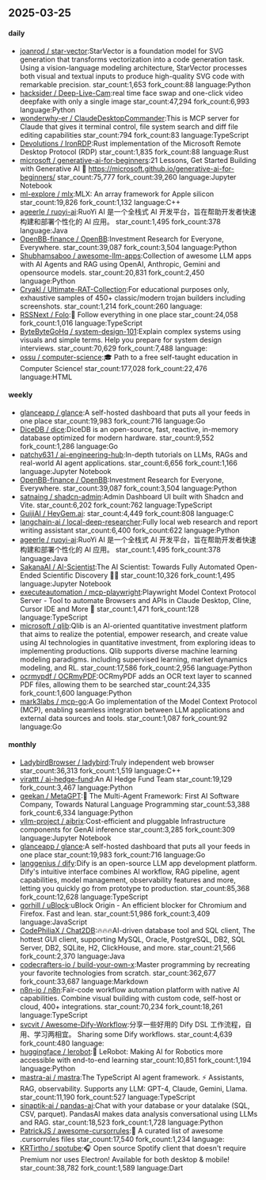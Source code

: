 ## 2025-03-25

#### daily
* [joanrod / star-vector](https://github.com/joanrod/star-vector):StarVector is a foundation model for SVG generation that transforms vectorization into a code generation task. Using a vision-language modeling architecture, StarVector processes both visual and textual inputs to produce high-quality SVG code with remarkable precision. star_count:1,653 fork_count:88 language:Python
* [hacksider / Deep-Live-Cam](https://github.com/hacksider/Deep-Live-Cam):real time face swap and one-click video deepfake with only a single image star_count:47,294 fork_count:6,993 language:Python
* [wonderwhy-er / ClaudeDesktopCommander](https://github.com/wonderwhy-er/ClaudeDesktopCommander):This is MCP server for Claude that gives it terminal control, file system search and diff file editing capabilities star_count:794 fork_count:83 language:TypeScript
* [Devolutions / IronRDP](https://github.com/Devolutions/IronRDP):Rust implementation of the Microsoft Remote Desktop Protocol (RDP) star_count:1,835 fork_count:88 language:Rust
* [microsoft / generative-ai-for-beginners](https://github.com/microsoft/generative-ai-for-beginners):21 Lessons, Get Started Building with Generative AI 🔗 https://microsoft.github.io/generative-ai-for-beginners/ star_count:75,777 fork_count:39,260 language:Jupyter Notebook
* [ml-explore / mlx](https://github.com/ml-explore/mlx):MLX: An array framework for Apple silicon star_count:19,826 fork_count:1,132 language:C++
* [ageerle / ruoyi-ai](https://github.com/ageerle/ruoyi-ai):RuoYi AI 是一个全栈式 AI 开发平台，旨在帮助开发者快速构建和部署个性化的 AI 应用。 star_count:1,495 fork_count:378 language:Java
* [OpenBB-finance / OpenBB](https://github.com/OpenBB-finance/OpenBB):Investment Research for Everyone, Everywhere. star_count:39,087 fork_count:3,504 language:Python
* [Shubhamsaboo / awesome-llm-apps](https://github.com/Shubhamsaboo/awesome-llm-apps):Collection of awesome LLM apps with AI Agents and RAG using OpenAI, Anthropic, Gemini and opensource models. star_count:20,831 fork_count:2,450 language:Python
* [Cryakl / Ultimate-RAT-Collection](https://github.com/Cryakl/Ultimate-RAT-Collection):For educational purposes only, exhaustive samples of 450+ classic/modern trojan builders including screenshots. star_count:1,214 fork_count:260 language:
* [RSSNext / Folo](https://github.com/RSSNext/Folo):🧡 Follow everything in one place star_count:24,058 fork_count:1,016 language:TypeScript
* [ByteByteGoHq / system-design-101](https://github.com/ByteByteGoHq/system-design-101):Explain complex systems using visuals and simple terms. Help you prepare for system design interviews. star_count:70,629 fork_count:7,488 language:
* [ossu / computer-science](https://github.com/ossu/computer-science):🎓 Path to a free self-taught education in Computer Science! star_count:177,028 fork_count:22,476 language:HTML

#### weekly
* [glanceapp / glance](https://github.com/glanceapp/glance):A self-hosted dashboard that puts all your feeds in one place star_count:19,983 fork_count:716 language:Go
* [DiceDB / dice](https://github.com/DiceDB/dice):DiceDB is an open-source, fast, reactive, in-memory database optimized for modern hardware. star_count:9,552 fork_count:1,286 language:Go
* [patchy631 / ai-engineering-hub](https://github.com/patchy631/ai-engineering-hub):In-depth tutorials on LLMs, RAGs and real-world AI agent applications. star_count:6,656 fork_count:1,166 language:Jupyter Notebook
* [OpenBB-finance / OpenBB](https://github.com/OpenBB-finance/OpenBB):Investment Research for Everyone, Everywhere. star_count:39,087 fork_count:3,504 language:Python
* [satnaing / shadcn-admin](https://github.com/satnaing/shadcn-admin):Admin Dashboard UI built with Shadcn and Vite. star_count:6,202 fork_count:762 language:TypeScript
* [GuijiAI / HeyGem.ai](https://github.com/GuijiAI/HeyGem.ai): star_count:4,449 fork_count:808 language:C
* [langchain-ai / local-deep-researcher](https://github.com/langchain-ai/local-deep-researcher):Fully local web research and report writing assistant star_count:6,400 fork_count:622 language:Python
* [ageerle / ruoyi-ai](https://github.com/ageerle/ruoyi-ai):RuoYi AI 是一个全栈式 AI 开发平台，旨在帮助开发者快速构建和部署个性化的 AI 应用。 star_count:1,495 fork_count:378 language:Java
* [SakanaAI / AI-Scientist](https://github.com/SakanaAI/AI-Scientist):The AI Scientist: Towards Fully Automated Open-Ended Scientific Discovery 🧑‍🔬 star_count:10,326 fork_count:1,495 language:Jupyter Notebook
* [executeautomation / mcp-playwright](https://github.com/executeautomation/mcp-playwright):Playwright Model Context Protocol Server - Tool to automate Browsers and APIs in Claude Desktop, Cline, Cursor IDE and More 🔌 star_count:1,471 fork_count:128 language:TypeScript
* [microsoft / qlib](https://github.com/microsoft/qlib):Qlib is an AI-oriented quantitative investment platform that aims to realize the potential, empower research, and create value using AI technologies in quantitative investment, from exploring ideas to implementing productions. Qlib supports diverse machine learning modeling paradigms. including supervised learning, market dynamics modeling, and RL. star_count:17,586 fork_count:2,956 language:Python
* [ocrmypdf / OCRmyPDF](https://github.com/ocrmypdf/OCRmyPDF):OCRmyPDF adds an OCR text layer to scanned PDF files, allowing them to be searched star_count:24,335 fork_count:1,600 language:Python
* [mark3labs / mcp-go](https://github.com/mark3labs/mcp-go):A Go implementation of the Model Context Protocol (MCP), enabling seamless integration between LLM applications and external data sources and tools. star_count:1,087 fork_count:92 language:Go

#### monthly
* [LadybirdBrowser / ladybird](https://github.com/LadybirdBrowser/ladybird):Truly independent web browser star_count:36,313 fork_count:1,519 language:C++
* [virattt / ai-hedge-fund](https://github.com/virattt/ai-hedge-fund):An AI Hedge Fund Team star_count:19,129 fork_count:3,467 language:Python
* [geekan / MetaGPT](https://github.com/geekan/MetaGPT):🌟 The Multi-Agent Framework: First AI Software Company, Towards Natural Language Programming star_count:53,388 fork_count:6,334 language:Python
* [vllm-project / aibrix](https://github.com/vllm-project/aibrix):Cost-efficient and pluggable Infrastructure components for GenAI inference star_count:3,285 fork_count:309 language:Jupyter Notebook
* [glanceapp / glance](https://github.com/glanceapp/glance):A self-hosted dashboard that puts all your feeds in one place star_count:19,983 fork_count:716 language:Go
* [langgenius / dify](https://github.com/langgenius/dify):Dify is an open-source LLM app development platform. Dify's intuitive interface combines AI workflow, RAG pipeline, agent capabilities, model management, observability features and more, letting you quickly go from prototype to production. star_count:85,368 fork_count:12,628 language:TypeScript
* [gorhill / uBlock](https://github.com/gorhill/uBlock):uBlock Origin - An efficient blocker for Chromium and Firefox. Fast and lean. star_count:51,986 fork_count:3,409 language:JavaScript
* [CodePhiliaX / Chat2DB](https://github.com/CodePhiliaX/Chat2DB):🔥🔥🔥AI-driven database tool and SQL client, The hottest GUI client, supporting MySQL, Oracle, PostgreSQL, DB2, SQL Server, DB2, SQLite, H2, ClickHouse, and more. star_count:21,566 fork_count:2,370 language:Java
* [codecrafters-io / build-your-own-x](https://github.com/codecrafters-io/build-your-own-x):Master programming by recreating your favorite technologies from scratch. star_count:362,677 fork_count:33,687 language:Markdown
* [n8n-io / n8n](https://github.com/n8n-io/n8n):Fair-code workflow automation platform with native AI capabilities. Combine visual building with custom code, self-host or cloud, 400+ integrations. star_count:70,234 fork_count:18,261 language:TypeScript
* [svcvit / Awesome-Dify-Workflow](https://github.com/svcvit/Awesome-Dify-Workflow):分享一些好用的 Dify DSL 工作流程，自用、学习两相宜。 Sharing some Dify workflows. star_count:4,639 fork_count:480 language:
* [huggingface / lerobot](https://github.com/huggingface/lerobot):🤗 LeRobot: Making AI for Robotics more accessible with end-to-end learning star_count:10,851 fork_count:1,194 language:Python
* [mastra-ai / mastra](https://github.com/mastra-ai/mastra):The TypeScript AI agent framework. ⚡ Assistants, RAG, observability. Supports any LLM: GPT-4, Claude, Gemini, Llama. star_count:11,190 fork_count:527 language:TypeScript
* [sinaptik-ai / pandas-ai](https://github.com/sinaptik-ai/pandas-ai):Chat with your database or your datalake (SQL, CSV, parquet). PandasAI makes data analysis conversational using LLMs and RAG. star_count:18,523 fork_count:1,728 language:Python
* [PatrickJS / awesome-cursorrules](https://github.com/PatrickJS/awesome-cursorrules):📄 A curated list of awesome .cursorrules files star_count:17,540 fork_count:1,234 language:
* [KRTirtho / spotube](https://github.com/KRTirtho/spotube):🎧 Open source Spotify client that doesn't require Premium nor uses Electron! Available for both desktop & mobile! star_count:38,782 fork_count:1,589 language:Dart
